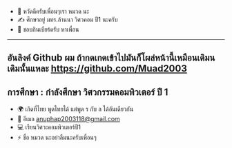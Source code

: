 - 👋 หวัดดีครับเพื่อนๆเรา หมวด นะ
- ✍️ ศึกษาอยู่ มทร.ล้านนา วิศวคอม ปี1 นะครับ
- 🍻 ชอบกินเบียร์ครับ หาเพื่อน
---------------------------
อันลิงค์ Github ผม ถ้ากดเกดเข้าไปมันก็โผล่หน้านี้เหมือนเดิมนเดิมนั้นแหละ
https://github.com/Muad2003
---------------------------
การศึกษา : กำลังศึกษา วิศวกรรมคอมพิวเตอร์ ปี 1
---------------------------


* 🌍  เกิดที่ไทย พูดไทยได้ แต่พูด ร กับ ล ได้อันเดียวกัน
* 💬  อีเมล anuphap2003118@gmail.com
* 💻  เรียนวิศวะคอมพิวเตอร์ปี1
* ⚡  ชื่อ หมวด นะอย่าลืมนะครับเพื่อนๆ